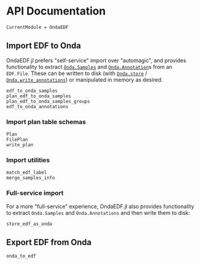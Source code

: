 # API Documentation

```@meta
CurrentModule = OndaEDF
```

## Import EDF to Onda

OndaEDF.jl prefers "self-service" import over "automagic", and provides
functionality to extract
[`Onda.Samples`](https://beacon-biosignals.github.io/Onda.jl/stable/#Samples-1)
and
[`Onda.Annotation`](https://beacon-biosignals.github.io/Onda.jl/stable/#Onda.Annotation)s
from an `EDF.File`.  These can be written to disk (with
[`Onda.store`](https://beacon-biosignals.github.io/Onda.jl/stable/#Onda.store) /
[`Onda.write_annotations`](https://beacon-biosignals.github.io/Onda.jl/stable/#Onda.write_annotations))
or manipulated in memory as desired.

```@docs
edf_to_onda_samples
plan_edf_to_onda_samples
plan_edf_to_onda_samples_groups
edf_to_onda_annotations
```

### Import plan table schemas

```@docs
Plan
FilePlan
write_plan
```

### Import utilities

```@docs
match_edf_label
merge_samples_info
```

### Full-service import

For a more "full-service" experience, OndaEDF.jl also provides functionality to
extract `Onda.Samples` and `Onda.Annotations` and then write them to disk:

```@docs
store_edf_as_onda
```

## Export EDF from Onda

```@docs
onda_to_edf
```
